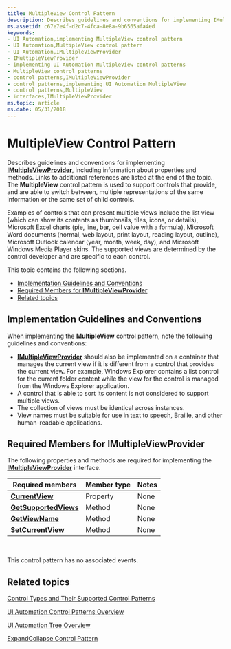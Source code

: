 ```yaml
---
title: MultipleView Control Pattern
description: Describes guidelines and conventions for implementing IMultipleViewProvider, including information about properties and methods.
ms.assetid: c67e7e4f-d2c7-4fca-8e8a-9b6565afa4ed
keywords:
- UI Automation,implementing MultipleView control pattern
- UI Automation,MultipleView control pattern
- UI Automation,IMultipleViewProvider
- IMultipleViewProvider
- implementing UI Automation MultipleView control patterns
- MultipleView control patterns
- control patterns,IMultipleViewProvider
- control patterns,implementing UI Automation MultipleView
- control patterns,MultipleView
- interfaces,IMultipleViewProvider
ms.topic: article
ms.date: 05/31/2018
---
```


# MultipleView Control Pattern

Describes guidelines and conventions for implementing [**IMultipleViewProvider**](/windows/desktop/api/UIAutomationCore/nn-uiautomationcore-imultipleviewprovider), including information about properties and methods. Links to additional references are listed at the end of the topic. The **MultipleView** control pattern is used to support controls that provide, and are able to switch between, multiple representations of the same information or the same set of child controls.

Examples of controls that can present multiple views include the list view (which can show its contents as thumbnails, tiles, icons, or details), Microsoft Excel charts (pie, line, bar, cell value with a formula), Microsoft Word documents (normal, web layout, print layout, reading layout, outline), Microsoft Outlook calendar (year, month, week, day), and Microsoft Windows Media Player skins. The supported views are determined by the control developer and are specific to each control.

This topic contains the following sections.

-   [Implementation Guidelines and Conventions](#implementation-guidelines-and-conventions)
-   [Required Members for **IMultipleViewProvider**](#required-members-for-imultipleviewprovider)
-   [Related topics](#related-topics)

## Implementation Guidelines and Conventions

When implementing the **MultipleView** control pattern, note the following guidelines and conventions:

-   [**IMultipleViewProvider**](/windows/desktop/api/UIAutomationCore/nn-uiautomationcore-imultipleviewprovider) should also be implemented on a container that manages the current view if it is different from a control that provides the current view. For example, Windows Explorer contains a list control for the current folder content while the view for the control is managed from the Windows Explorer application.
-   A control that is able to sort its content is not considered to support multiple views.
-   The collection of views must be identical across instances.
-   View names must be suitable for use in text to speech, Braille, and other human-readable applications.

## Required Members for **IMultipleViewProvider**

The following properties and methods are required for implementing the [**IMultipleViewProvider**](/windows/desktop/api/UIAutomationCore/nn-uiautomationcore-imultipleviewprovider) interface.



| Required members                                                            | Member type | Notes |
|-----------------------------------------------------------------------------|-------------|-------|
| [**CurrentView**](/windows/desktop/api/UIAutomationCore/nf-uiautomationcore-imultipleviewprovider-get_currentview)             | Property    | None  |
| [**GetSupportedViews**](/windows/desktop/api/UIAutomationCore/nf-uiautomationcore-imultipleviewprovider-getsupportedviews) | Method      | None  |
| [**GetViewName**](/windows/desktop/api/UIAutomationCore/nf-uiautomationcore-imultipleviewprovider-getviewname)             | Method      | None  |
| [**SetCurrentView**](/windows/desktop/api/UIAutomationCore/nf-uiautomationcore-imultipleviewprovider-setcurrentview)       | Method      | None  |



 

This control pattern has no associated events.

## Related topics

<dl> <dt>

[Control Types and Their Supported Control Patterns](uiauto-controlpatternmapping.md)
</dt> <dt>

[UI Automation Control Patterns Overview](uiauto-controlpatternsoverview.md)
</dt> <dt>

[UI Automation Tree Overview](uiauto-treeoverview.md)
</dt> <dt>

[ExpandCollapse Control Pattern](uiauto-implementingexpandcollapse.md)
</dt> </dl>

 

 




